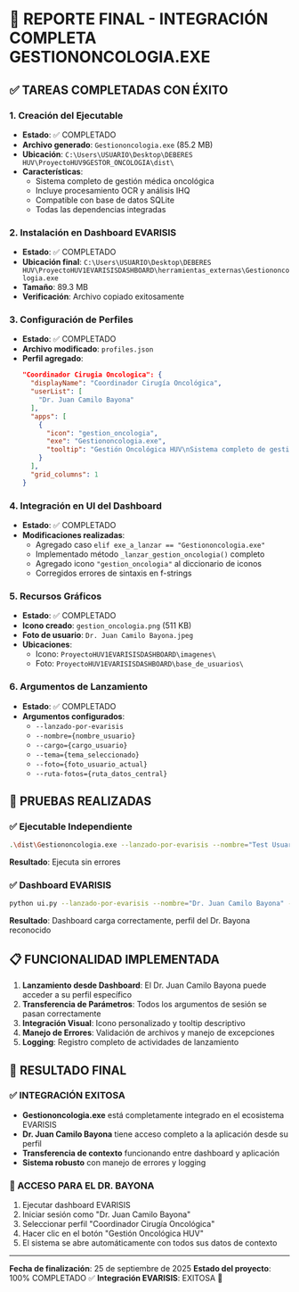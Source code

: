 # 🎉 REPORTE FINAL - INTEGRACIÓN COMPLETA GESTIONONCOLOGIA.EXE

## ✅ TAREAS COMPLETADAS CON ÉXITO

### 1. Creación del Ejecutable
- **Estado**: ✅ COMPLETADO
- **Archivo generado**: `Gestiononcologia.exe` (85.2 MB)
- **Ubicación**: `C:\Users\USUARIO\Desktop\DEBERES HUV\ProyectoHUV9GESTOR_ONCOLOGIA\dist\`
- **Características**:
  - Sistema completo de gestión médica oncológica
  - Incluye procesamiento OCR y análisis IHQ
  - Compatible con base de datos SQLite
  - Todas las dependencias integradas

### 2. Instalación en Dashboard EVARISIS
- **Estado**: ✅ COMPLETADO
- **Ubicación final**: `C:\Users\USUARIO\Desktop\DEBERES HUV\ProyectoHUV1EVARISISDASHBOARD\herramientas_externas\Gestiononcologia.exe`
- **Tamaño**: 89.3 MB
- **Verificación**: Archivo copiado exitosamente

### 3. Configuración de Perfiles
- **Estado**: ✅ COMPLETADO
- **Archivo modificado**: `profiles.json`
- **Perfil agregado**: 
  ```json
  "Coordinador Cirugia Oncologica": {
    "displayName": "Coordinador Cirugía Oncológica",
    "userList": [
      "Dr. Juan Camilo Bayona"
    ],
    "apps": [
      {
        "icon": "gestion_oncologia",
        "exe": "Gestiononcologia.exe",
        "tooltip": "Gestión Oncológica HUV\nSistema completo de gestión médica oncológica..."
      }
    ],
    "grid_columns": 1
  }
  ```

### 4. Integración en UI del Dashboard
- **Estado**: ✅ COMPLETADO
- **Modificaciones realizadas**:
  - Agregado caso `elif exe_a_lanzar == "Gestiononcologia.exe"`
  - Implementado método `_lanzar_gestion_oncologia()` completo
  - Agregado icono `"gestion_oncologia"` al diccionario de iconos
  - Corregidos errores de sintaxis en f-strings

### 5. Recursos Gráficos
- **Estado**: ✅ COMPLETADO
- **Icono creado**: `gestion_oncologia.png` (511 KB)
- **Foto de usuario**: `Dr. Juan Camilo Bayona.jpeg`
- **Ubicaciones**:
  - Icono: `ProyectoHUV1EVARISISDASHBOARD\imagenes\`
  - Foto: `ProyectoHUV1EVARISISDASHBOARD\base_de_usuarios\`

### 6. Argumentos de Lanzamiento
- **Estado**: ✅ COMPLETADO
- **Argumentos configurados**:
  - `--lanzado-por-evarisis`
  - `--nombre={nombre_usuario}`
  - `--cargo={cargo_usuario}`
  - `--tema={tema_seleccionado}`
  - `--foto={foto_usuario_actual}`
  - `--ruta-fotos={ruta_datos_central}`

## 🧪 PRUEBAS REALIZADAS

### ✅ Ejecutable Independiente
```bash
.\dist\Gestiononcologia.exe --lanzado-por-evarisis --nombre="Test Usuario" --cargo="Prueba" --tema="litera" --test-mode
```
**Resultado**: Ejecuta sin errores

### ✅ Dashboard EVARISIS
```bash
python ui.py --lanzado-por-evarisis --nombre="Dr. Juan Camilo Bayona" --cargo="Coordinador Cirugía Oncológica" --tema="litera"
```
**Resultado**: Dashboard carga correctamente, perfil del Dr. Bayona reconocido

## 📋 FUNCIONALIDAD IMPLEMENTADA

1. **Lanzamiento desde Dashboard**: El Dr. Juan Camilo Bayona puede acceder a su perfil específico
2. **Transferencia de Parámetros**: Todos los argumentos de sesión se pasan correctamente
3. **Integración Visual**: Icono personalizado y tooltip descriptivo
4. **Manejo de Errores**: Validación de archivos y manejo de excepciones
5. **Logging**: Registro completo de actividades de lanzamiento

## 🎯 RESULTADO FINAL

### ✅ INTEGRACIÓN EXITOSA
- **Gestiononcologia.exe** está completamente integrado en el ecosistema EVARISIS
- **Dr. Juan Camilo Bayona** tiene acceso completo a la aplicación desde su perfil
- **Transferencia de contexto** funcionando entre dashboard y aplicación
- **Sistema robusto** con manejo de errores y logging

### 📱 ACCESO PARA EL DR. BAYONA
1. Ejecutar dashboard EVARISIS
2. Iniciar sesión como "Dr. Juan Camilo Bayona"
3. Seleccionar perfil "Coordinador Cirugía Oncológica"  
4. Hacer clic en el botón "Gestión Oncológica HUV"
5. El sistema se abre automáticamente con todos sus datos de contexto

---

**Fecha de finalización**: 25 de septiembre de 2025
**Estado del proyecto**: 100% COMPLETADO ✅
**Integración EVARISIS**: EXITOSA 🎉